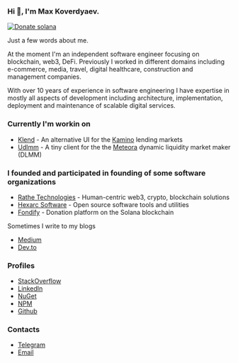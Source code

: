 ### Hi 👋, I'm Max Koverdyaev.
[![Donate solana](https://img.shields.io/static/v1?label=Fondify&message=Donate%20%24SOL&color=blueviolet)](https://fondify.app/to/9qjvN4GZf78M2JsLUxXUNQWnDo96s12Zzzkzoo8cFpqw)

Just a few words about me.

At the moment I'm an independent software engineer focusing on blockchain, web3, DeFi. Previously I worked in different domains including 
e-commerce, media, travel, digital healthcare, construction and management companies.

With over 10 years of experience in software engineering I have expertise in mostly all aspects
of development including architecture, implementation, deployment and maintenance of scalable digital services.

### Currently I'm workin on
* [Klend](https://klend.xyz) - An alternative UI for the [Kamino](https://app.kamino.finance) lending markets
* [Udlmm](https://udlmm.xyz) - A tiny client for the the [Meteora](https://app.meteora.ag) dynamic liquidity market maker (DLMM)

### I founded and participated in founding of some software organizations

* [Rathe Technologies](https://github.com/rathe-tech) - Human-centric web3, crypto, blockchain solutions
* [Hexarc Software](https://github.com/hexarc-software) - Open source software tools and utilities
* [Fondify](https://fondify.app) - Donation platform on the Solana blockchain


Sometimes I write to my blogs
* [Medium](https://shadeglare.medium.com)
* [Dev.to](https://dev.to/shadeglare)

### Profiles
* [StackOverflow](https://stackoverflow.com/users/334904/shadeglare)
* [LinkedIn](https://www.linkedin.com/in/max-koverdyaev-10aa9a21)
* [NuGet](https://www.nuget.org/profiles/shadeglare)
* [NPM](https://www.npmjs.com/~shadeglare)
* [Github](https://github.com/shadeglare)

### Contacts
* [Telegram](https://t.me/shadeglare)
* [Email](mailto:shadeglare@gmail.com)
